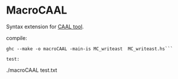 # MacroCAAL
Syntax extension for [CAAL tool](http://caal.cs.aau.dk/).

compile:
```
ghc --make -o macroCAAL -main-is MC_writeast  MC_writeast.hs```

test:
```
./macroCAAL test.txt 

```